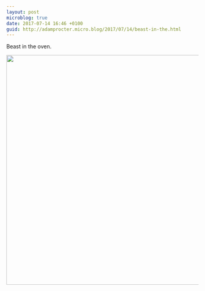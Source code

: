 ```yaml
---
layout: post
microblog: true
date: 2017-07-14 16:46 +0100
guid: http://adamprocter.micro.blog/2017/07/14/beast-in-the.html
---
```

Beast in the oven.

<img src="http://adamprocter.micro.blog/uploads/2017/f8f91c789e.jpg" width="600" height="600" />
